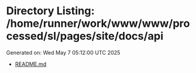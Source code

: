 # Directory Listing: /home/runner/work/www/www/processed/sl/pages/site/docs/api
Generated on: Wed May  7 05:12:00 UTC 2025

- [README.md](README.md)
